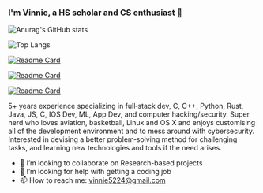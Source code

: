 ### I'm Vinnie, a HS scholar and CS enthusiast 🧔

![Anurag's GitHub stats](https://github-readme-stats.vercel.app/api?username=vinniedaboi&show_icons=true&theme=dracula)

![Top Langs](https://github-readme-stats.vercel.app/api/top-langs/?username=anuraghazra&hide_progress=true&langs_count=15&theme=dark#gh-dark-mode-only)

[![Readme Card](https://github-readme-stats.vercel.app/api/pin/?username=vinniedaboi&repo=VinnieShellHandler&theme=dark#gh-dark-mode-only)](https://github.com/vinniedaboi/VinnieShellHandler)

[![Readme Card](https://github-readme-stats.vercel.app/api/pin/?username=vinniedaboi&repo=windowsrevshellinC&theme=dark#gh-dark-mode-only)](https://github.com/vinniedaboi/windowsrevshellinC)

[![Readme Card](https://github-readme-stats.vercel.app/api/pin/?username=vinniedaboi&repo=RustTokenLoggerForDiscord&theme=dark#gh-dark-mode-only)](https://github.com/vinniedaboi/RustTokenLoggerForDiscord)

5+ years experience specializing in full‐stack dev, C, C++, Python, Rust, Java, JS, C, IOS Dev, ML, App Dev, and computer hacking/security. Super nerd who loves aviation, basketball, Linux and OS X and enjoys customising all of the development environment and to mess around with cybersecurity. Interested in devising a better problem‐solving method for challenging tasks, and learning new technologies and tools if the need arises.

- 👯 I’m looking to collaborate on Research-based projects
- 🤔 I’m looking for help with getting a coding job
- 📫 How to reach me: vinnie5224@gmail.com
